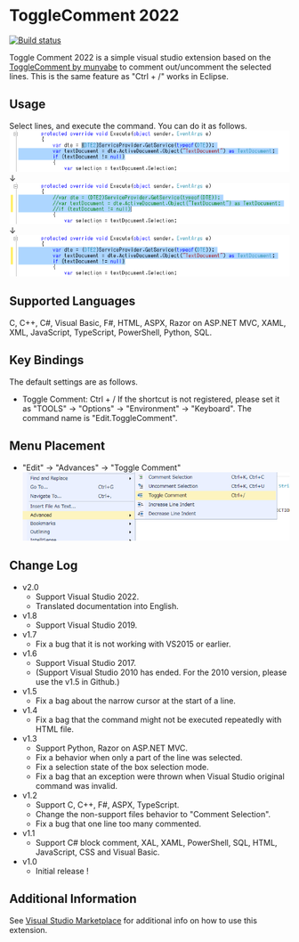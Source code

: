 # ToggleComment 2022
[![Build status](https://ci.appveyor.com/api/projects/status/github/talkitron/toggleComment?svg=true)](https://ci.appveyor.com/project/talKitron/togglecomment)

Toggle Comment 2022 is a simple visual studio extension based on the [ToggleComment by munyabe](https://marketplace.visualstudio.com/items?itemName=munyabe.ToggleComment) to comment out/uncomment the selected lines. This is the same feature as "Ctrl + /" works in Eclipse.

## Usage
Select lines, and execute the command. You can do it as follows.
![Code](https://github.com/talKitron/ToggleComment/blob/master/readme/before.png?raw=true)
↓
![Comment](https://github.com/talKitron/ToggleComment/blob/master/readme/after1.png?raw=true)
↓
![Comment out](https://github.com/talKitron/ToggleComment/blob/master/readme/after2.png?raw=true)

## Supported Languages
C, C++, C#, Visual Basic, F#, HTML, ASPX, Razor on ASP&#46;NET MVC, XAML, XML, JavaScript, TypeScript, PowerShell, Python, SQL.

## Key Bindings
The default settings are as follows. 

- Toggle Comment: Ctrl + /
If the shortcut is not registered, please set it as "TOOLS" -> "Options" -> "Environment" -> "Keyboard".
The command name is "Edit.ToggleComment".

## Menu Placement
- "Edit" -> "Advances" -> "Toggle Comment"
![Menu placement](https://github.com/talKitron/ToggleComment/blob/master/readme/menu_place.png?raw=true)

## Change Log
- v2.0
	- Support Visual Studio 2022.
	- Translated documentation into English.
- v1.8
	- Support Visual Studio 2019.
- v1.7
	- Fix a bug that it is not working with VS2015 or earlier.
- v1.6
	- Support Visual Studio 2017.
	- (Support Visual Studio 2010 has ended. For the 2010 version, please use the v1.5 in Github.)
- v1.5
	- Fix a bag about the narrow cursor at the start of a line.
- v1.4
	- Fix a bag that the command might not be executed repeatedly with HTML file.
- v1.3
	- Support Python, Razor on ASP&#46;NET MVC.
	- Fix a behavior when only a part of the line was selected.
	- Fix a selection state of the box selection mode.
	- Fix a bag that an exception were thrown when Visual Studio original command was invalid.
- v1.2
	- Support C, C++, F#, ASPX, TypeScript.
	- Change the non-support files behavior to "Comment Selection".
	- Fix a bug that one line too many commented.
- v1.1
	- Support C# block comment, XAL, XAML, PowerShell, SQL, HTML, JavaScript, CSS and Visual Basic.
- v1.0
	- Initial release !

## Additional Information
See [Visual Studio Marketplace](https://marketplace.visualstudio.com/items?itemName=munyabe.ToggleComment) for additional info on how to use this extension.
